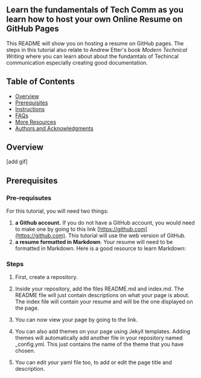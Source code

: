 ## Learn the fundamentals of Tech Comm as you learn how to host your own Online Resume on GitHub Pages

This README will show you on hosting a resume on GitHub pages. The steps in this tutorial also relate to Andrew Etter's book _Modern Technical Writing_ where you can learn about about the fundamtals of Techincal communication especially creating good documentation.

## Table of Contents
- [Overview](#audience)
- [Prerequisites](#prerequisites)
- [Instructions](#instructions)
- [FAQs](#faqs)
- [More Resources](#more-resources)
- [Authors and Acknowledgments](#authors-and-acknowledgments)


## Overview
[add gif]

## Prerequisites

### Pre-requisutes
For this tutorial, you will need two things: 
1) **a Github account.** If you do not have a GitHub account, you would need to make one by going to this link [https://github.com](https://github.com). This tutorial will use the web version of GitHub. 
2) **a resume formatted in Markdown**. Your resume will need to be formatted in Markdown. Here is a good resource to learn Markdown: []()

### Steps

1) First, create a repository.

2) Inside your repository, add the files README.md and index.md. The README file will just contain descriptions on what your page is about. The index file will contain your resume and will be the one displayed on the page.

3) You can now view your page by going to the link.

4) You can also add themes on your page using Jekyll templates. Adding themes will automatically add another file in your repository named _config.yml. This just contains the name of the theme that you have chosen.

5) You can edit your yaml file too, to add or edit the page title and description. 
